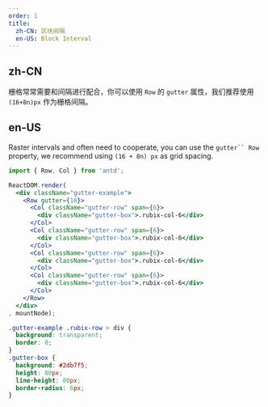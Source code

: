 ```yaml
---
order: 1
title: 
  zh-CN: 区块间隔
  en-US: Block Interval
---
```


## zh-CN

栅格常常需要和间隔进行配合，你可以使用 `Row` 的 `gutter` 属性，我们推荐使用 `(16+8n)px` 作为栅格间隔。

## en-US

Raster intervals and often need to cooperate, you can use the `gutter`` Row` property, we recommend using `(16 + 8n) px` as grid spacing.

````jsx
import { Row, Col } from 'antd';

ReactDOM.render(
  <div className="gutter-example">
    <Row gutter={16}>
      <Col className="gutter-row" span={6}>
        <div className="gutter-box">.rubix-col-6</div>
      </Col>
      <Col className="gutter-row" span={6}>
        <div className="gutter-box">.rubix-col-6</div>
      </Col>
      <Col className="gutter-row" span={6}>
        <div className="gutter-box">.rubix-col-6</div>
      </Col>
      <Col className="gutter-row" span={6}>
        <div className="gutter-box">.rubix-col-6</div>
      </Col>
    </Row>
  </div>
, mountNode);
````

````css
.gutter-example .rubix-row > div {
  background: transparent;
  border: 0;
}
.gutter-box {
  background: #2db7f5;
  height: 80px;
  line-height: 80px;
  border-radius: 6px;
}
````
